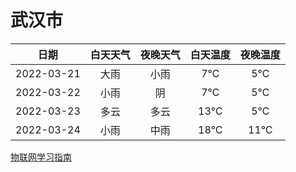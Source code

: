 # 武汉市
|日期|白天天气|夜晚天气|白天温度|夜晚温度|
|:--:|:--:|:--:|:--:|:--:|
|2022-03-21|大雨|小雨|7℃|5℃|
|2022-03-22|小雨|阴|7℃|5℃|
|2022-03-23|多云|多云|13℃|5℃|
|2022-03-24|小雨|中雨|18℃|11℃|
 
[物联网学习指南](http://doc.lziqi.top/IoT)
